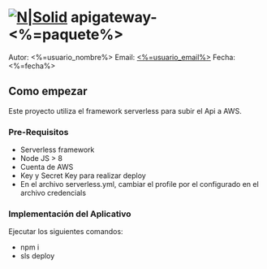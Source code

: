 ﻿[![N|Solid](https://www.frd.org.mx/img/lg-fundacionDonde.png)](https://frd.org.mx/)
apigateway-<%=paquete%>
==========

Autor: <%=usuario_nombre%>
Email: [<%=usuario_email%>](<%=usuario_email%>)
Fecha: <%=fecha%>

## Como empezar

Este proyecto utiliza el framework serverless para subir el Api a AWS.


### Pre-Requisitos

* Serverless framework
* Node JS > 8
* Cuenta de AWS
* Key y Secret Key para realizar deploy
* En el archivo serverless.yml, cambiar el profile por el configurado en el archivo credencials 

### Implementación del Aplicativo

Ejecutar los siguientes comandos:

* npm i
* sls deploy